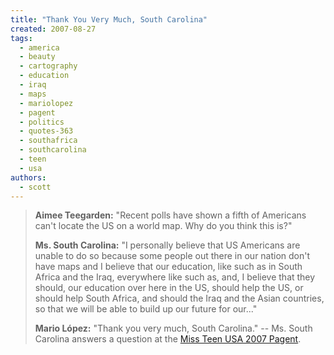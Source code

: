 ```yaml
---
title: "Thank You Very Much, South Carolina"
created: 2007-08-27
tags: 
  - america
  - beauty
  - cartography
  - education
  - iraq
  - maps
  - mariolopez
  - pagent
  - politics
  - quotes-363
  - southafrica
  - southcarolina
  - teen
  - usa
authors: 
  - scott
---
```


> **Aimee Teegarden:** "Recent polls have shown a fifth of Americans can't locate the US on a world map. Why do you think this is?"
> 
> **Ms. South Carolina:** "I personally believe that US Americans are unable to do so because some people out there in our nation don't have maps and I believe that our education, like such as in South Africa and the Iraq, everywhere like such as, and, I believe that they should, our education over here in the US, should help the US, or should help South Africa, and should the Iraq and the Asian countries, so that we will be able to build up our future for our..."
> 
> **Mario López:** "Thank you very much, South Carolina." \-- Ms. South Carolina answers a question at the [Miss Teen USA 2007 Pagent](http://www.youtube.com/watch?v=lj3iNxZ8Dww).
